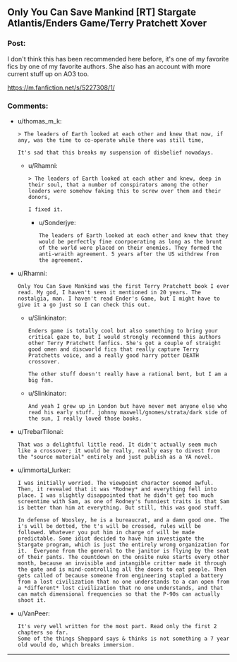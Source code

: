 ## Only You Can Save Mankind [RT] Stargate Atlantis/Enders Game/Terry Pratchett Xover

### Post:

I don't think this has been recommended here before, it's one of my favorite fics by one of my favorite authors.  She also has an account with more current stuff up on AO3 too.

https://m.fanfiction.net/s/5227308/1/

### Comments:

- u/thomas_m_k:
  ```
  > The leaders of Earth looked at each other and knew that now, if any, was the time to co-operate while there was still time,

  It's sad that this breaks my suspension of disbelief nowadays.
  ```

  - u/Rhamni:
    ```
    > The leaders of Earth looked at each other and knew, deep in their soul, that a number of conspirators among the other leaders were somehow faking this to screw over them and their donors,

    I fixed it.
    ```

    - u/Sonderjye:
      ```
      The leaders of Earth looked at each other and knew that they would be perfectly fine coorpoerating as long as the brunt of the world were placed on their enemies. They formed the anti-wraith agreement. 5 years after the US withdrew from the agreement.
      ```

- u/Rhamni:
  ```
  Only You Can Save Mankind was the first Terry Pratchett book I ever read. My god, I haven't seen it mentioned in 20 years. The nostalgia, man. I haven't read Ender's Game, but I might have to give it a go just so I can check this out.
  ```

  - u/Slinkinator:
    ```
    Enders game is totally cool but also something to bring your critical gaze to, but I would strongly recommend this authors other Terry Pratchett fanfics. She's got a couple of straight good omen and discworld fics that really capture Terry Pratchetts voice, and a really good harry potter DEATH crossover.

    The other stuff doesn't really have a rational bent, but I am a big fan.
    ```

  - u/Slinkinator:
    ```
    And yeah I grew up in London but have never met anyone else who read his early stuff. johnny maxwell/gnomes/strata/dark side of the sun, I really loved those books.
    ```

- u/TrebarTilonai:
  ```
  That was a delightful little read. It didn't actually seem much like a crossover; it would be really, really easy to divest from the "source material" entirely and just publish as a YA novel.
  ```

- u/immortal_lurker:
  ```
  I was initially worried. The viewpoint character seemed awful. Then, it revealed that it was *Rodney* and everything fell into place. I was slightly disappointed that he didn't get too much screentime with Sam, as one of Rodney's funniest traits is that Sam is better than him at everything. But still, this was good stuff.

  In defense of Woosley, he is a bureaucrat, and a damn good one. The i's will be dotted, the t's will be crossed, rules will be followed. Whatever you put him in charge of will be made predictable. Some idiot decided to have him investigate the Stargate program, which is just the entirely wrong organization for it.  Everyone from the general to the janitor is flying by the seat of their pants. The countdown on the onsite nuke starts every other month, because an invisible and intangible critter made it through the gate and is mind-controlling all the doors to eat people. Then gets called of because someone from engineering stapled a battery from a lost civilization that no one understands to a can open from a *different* lost civilization that no one understands, and that can match dimensional frequencies so that the P-90s can actually shoot it.
  ```

- u/VanPeer:
  ```
  It's very well written for the most part. Read only the first 2 chapters so far.
  Some of the things Sheppard says & thinks is not something a 7 year old would do, which breaks immersion.
  ```

---

